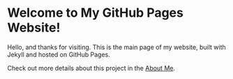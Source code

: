 # Welcome to My GitHub Pages Website!

Hello, and thanks for visiting. This is the main page of my website, built with Jekyll and hosted on GitHub Pages.

Check out more details about this project in the [About Me](README.md).
